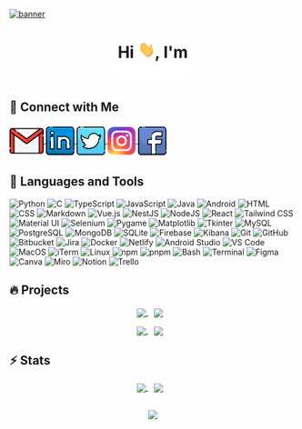 [![banner](assets/banner.gif)](https://github.com/Nandan-18)

<h1 align="center">Hi <img src="assets/wave.gif" width="30px" height="30px">, I'm<br><img src="assets/name.gif" width="150px" height="30px"></h1>

## 🎯 Connect with Me

<p align="left">
    <a href="mailto:nandanramesh123@gmail.com" target="_blank">
        <img align="center" src="assets/logos/gmail.png" alt="nandanramesh123@gmail.com" height="60" width="60" />
    </a>
    <a href="https://linkedin.com/in/nandanramesh" target="_blank">
        <img align="center" src="assets/logos/linkedin.png" alt="nandanramesh" height="50" width="50" />
    </a>
    <a href="https://twitter.com/NandanRamesh2" target="_blank">
        <img align="center" src="assets/logos/twitter.png" alt="NandanRamesh2" height="50" width="50" />
    </a>
    <a href="https://instagram.com/nan_bron" target="_blank">
        <img align="center" src="assets/logos/instagram.png" alt="le_nan_18" height="50" width="50" />
    </a>
    <a href="https://www.facebook.com/nandan.ramesh.1069" target="_blank">
        <img align="center" src="assets/logos/facebook.png" alt="nandan.ramesh.1069" height="50" width="50" />
    </a>
</p>

## 🚀 Languages and Tools

<p>
    <!-- Core Programming Languages -->
    <img alt="Python" src="https://img.shields.io/badge/Python-14354C?style=for-the-badge&logo=python&logoColor=white" />
    <img alt="C" src="https://img.shields.io/badge/C-00599C?style=for-the-badge&logo=c&logoColor=white" />
    <img alt="TypeScript" src="https://img.shields.io/badge/TypeScript-007ACC?style=for-the-badge&logo=typescript&logoColor=white" />
    <img alt="JavaScript" src="https://img.shields.io/badge/JavaScript-F7DF1E?style=for-the-badge&logo=javascript&logoColor=black" />
    <img alt="Java" src="https://img.shields.io/badge/Java-ED8B00?style=for-the-badge&logo=openjdk&logoColor=white" />
    <img alt="Android" src="https://img.shields.io/badge/Android-3DDC84?style=for-the-badge&logo=android&logoColor=white" />
    <img alt="HTML" src="https://img.shields.io/badge/HTML5-E34F26?style=for-the-badge&logo=html5&logoColor=white"/>
    <img alt="CSS" src="https://img.shields.io/badge/CSS3-1572B6?style=for-the-badge&logo=css3&logoColor=white"/>
    <img alt="Markdown" src="https://img.shields.io/badge/Markdown-000000?style=for-the-badge&logo=markdown&logoColor=white" />
    <!-- Frameworks/Libraries -->
    <img alt="Vue.js" src="https://img.shields.io/badge/Vue.js-35495E?style=for-the-badge&logo=vue.js&logoColor=4FC08D" />
    <img alt="NestJS" src="https://img.shields.io/badge/NestJS-E0234E?style=for-the-badge&logo=nestjs&logoColor=white" />
    <img alt="NodeJS" src="https://img.shields.io/badge/Node.js-43853D?style=for-the-badge&logo=node.js&logoColor=white" />
    <img alt="React" src="https://img.shields.io/badge/React-20232A?style=for-the-badge&logo=react&logoColor=61DAFB" />
    <img alt="Tailwind CSS" src="https://img.shields.io/badge/Tailwind_CSS-38B2AC?style=for-the-badge&logo=tailwind-css&logoColor=white" />
    <img alt="Material UI" src="https://img.shields.io/badge/Material--UI-0081CB?style=for-the-badge&logo=material-ui&logoColor=white" />
    <img alt="Selenium" src="https://img.shields.io/badge/Selenium-43B02A?style=for-the-badge&logo=selenium&logoColor=white" />
    <img alt="Pygame" src="https://img.shields.io/badge/Pygame-3776AB?style=for-the-badge&logo=python&logoColor=white" />
    <img alt="Matplotlib" src="https://img.shields.io/badge/Matplotlib-3776AB?style=for-the-badge&logo=matplotlib" />
    <img alt="Tkinter" src="https://img.shields.io/badge/Tkinter-3776AB?style=for-the-badge&logo=python&logoColor=white" />
    <!-- Databases -->
    <img alt="MySQL" src="https://img.shields.io/badge/MySQL-00000F?style=for-the-badge&logo=mysql&logoColor=white" />
    <img alt="PostgreSQL" src="https://img.shields.io/badge/PostgreSQL-316192?style=for-the-badge&logo=postgresql&logoColor=white" />
    <img alt="MongoDB" src="https://img.shields.io/badge/MongoDB-47A248?style=for-the-badge&logo=mongodb&logoColor=white" />
    <img alt="SQLite" src="https://img.shields.io/badge/SQLite-07405E?style=for-the-badge&logo=sqlite&logoColor=white" />
    <img alt="Firebase" src="https://img.shields.io/badge/Firebase-FFCA28?style=for-the-badge&logo=firebase&logoColor=black" />
    <img alt="Kibana" src="https://img.shields.io/badge/Kibana-005571?style=for-the-badge&logo=Kibana&logoColor=white" />
    <!-- Development Tools -->
    <img alt="Git" src="https://img.shields.io/badge/Git-F05032?style=for-the-badge&logo=git&logoColor=white" />
    <img alt="GitHub" src="https://img.shields.io/badge/GitHub-100000?style=for-the-badge&logo=github&logoColor=white" />
    <img alt="Bitbucket" src="https://img.shields.io/badge/Bitbucket-0052CC?style=for-the-badge&logo=bitbucket&logoColor=white" />
    <img alt="Jira" src="https://img.shields.io/badge/Jira-0052CC?style=for-the-badge&logo=Jira&logoColor=white" />
    <img alt="Docker" src="https://img.shields.io/badge/Docker-2496ED?style=for-the-badge&logo=docker&logoColor=white" />
    <img alt="Netlify" src="https://img.shields.io/badge/Netlify-00C7B7?style=for-the-badge&logo=netlify&logoColor=white" />
    <img alt="Android Studio" src="https://img.shields.io/badge/Android_Studio-3DDC84?style=for-the-badge&logo=android-studio&logoColor=white" />
    <img alt="VS Code" src="https://img.shields.io/badge/Visual_Studio_Code-0078D4?style=for-the-badge&logo=visual%20studio%20code&logoColor=white" />
    <img alt="MacOS" src="https://img.shields.io/badge/mac%20os-000000?style=for-the-badge&logo=apple&logoColor=white" />
    <img alt="iTerm" src="https://img.shields.io/badge/iTerm2-000000?style=for-the-badge&logo=iterm2&logoColor=white" />
    <img alt="Linux" src="https://img.shields.io/badge/Linux-FCC624?style=for-the-badge&logo=linux&logoColor=black" />
    <img alt="npm" src="https://img.shields.io/badge/npm-CB3837?style=for-the-badge&logo=npm&logoColor=white" />
    <img alt="pnpm" src="https://img.shields.io/badge/pnpm-F69220?style=for-the-badge&logo=pnpm&logoColor=white" />
    <img alt="Bash" src="https://img.shields.io/badge/Bash-4EAA25?style=for-the-badge&logo=gnu-bash&logoColor=white" />
    <img alt="Terminal" src="https://img.shields.io/badge/Shell_Script-121011?style=for-the-badge&logo=gnu-bash&logoColor=white" />
    <img alt="Figma" src="https://img.shields.io/badge/Figma-F24E1E?style=for-the-badge&logo=figma&logoColor=white" />
    <img alt="Canva" src="https://img.shields.io/badge/Canva-%2300C4CC.svg?&style=for-the-badge&logo=Canva&logoColor=white" twice/>
    <img alt="Miro" src="https://img.shields.io/badge/Miro-050038?style=for-the-badge&logo=Miro&logoColor=white" />
    <img alt="Notion" src="https://img.shields.io/badge/Notion-000000?style=for-the-badge&logo=notion&logoColor=white" />
    <img alt="Trello" src="https://img.shields.io/badge/Trello-0052CC?style=for-the-badge&logo=trello&logoColor=white" />
</p>

## 🔥 Projects

<div align="center">
    <p>
        <a href='https://github.com/CMPUT301W24T30/ScanPal' style="margin-right: 10px">
            <img align="center" src="https://github-readme-stats.vercel.app/api/pin/?username=CMPUT301W24T30&repo=ScanPal&theme=holi&border_radius=10" style="max-width:100%; height: auto;">
        </a>
        <a href='https://github.com/ByteMyDust/TicCatToe' style="margin-right: 10px" >
            <img align="center" src="https://github-readme-stats.vercel.app/api/pin/?username=ByteMyDust&repo=TicCatToe&theme=codeSTACKr&border_color=FFFFFF&border_radius=10" style="max-width:100%; height: auto;">
        </a>
    </p>
    <p>
        <a href='https://github.com/Nandan-18/AI-Eye' style="margin-right: 10px">
            <img align="center" src="https://github-readme-stats.vercel.app/api/pin/?username=Nandan-18&repo=AI-Eye&theme=codeSTACKr&border_color=FFFFFF&border_radius=10" style="max-width:100%; height: auto;">
        </a>
        <a href='https://github.com/Nandan-18/BearPath' style="margin-right: 10px">
            <img align="center" src="https://github-readme-stats.vercel.app/api/pin/?username=Nandan-18&repo=BearPath&theme=holi&border_radius=10" style="max-width:100%; height: auto;">
        </a>
    </p>
</div>

## ⚡️ Stats

<div align="center">
    <a href='https://git.io/streak-stats' style="margin-right: 10px">
        <img align="center" src="https://github-readme-streak-stats.herokuapp.com?user=Nandan-18&theme=tokyonight-duo&border_radius=10&date_format=M%20j%5B%2C%20Y%5D&mode=weekly&card_width=465&border=34EBDD&ring=EB0000&stroke=00EBC9" height="150"/>
    </a>
    <a href='https://github.com/Nandan-18' style="margin-right: 10px">
        <img align="center" src="https://github-readme-stats.vercel.app/api?username=Nandan-18&show_icons=true&theme=radical&include_all_commits=true&border_radius=10" height="150">
    </a>
</div>
<br>
<p align="center"> <img src="https://profile-counter.glitch.me/Nandan-18/count.svg" /></p>
